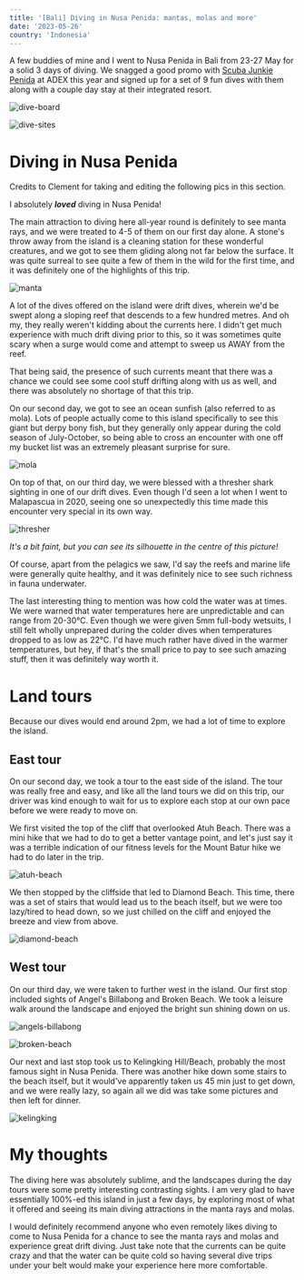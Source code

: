 ```yaml
---
title: '[Bali] Diving in Nusa Penida: mantas, molas and more'
date: '2023-05-26'
country: 'Indonesia'
---
```


A few buddies of mine and I went to Nusa Penida in Bali from 23-27 May for a solid 3 days of diving. We snagged a good promo with [Scuba Junkie Penida](https://www.scubajunkiepenida.com/) at ADEX this year and signed up for a set of 9 fun dives with them along with a couple day stay at their integrated resort.

![dive-board](/images/posts/travel/bali-2023/penida/dive-board.JPEG)

![dive-sites](/images/posts/travel/bali-2023/penida/dive-sites.JPEG)

# Diving in Nusa Penida

Credits to Clement for taking and editing the following pics in this section.

I absolutely ***loved*** diving in Nusa Penida!

The main attraction to diving here all-year round is definitely to see manta rays, and we were treated to 4-5 of them on our first day alone. A stone's throw away from the island is a cleaning station for these wonderful creatures, and we got to see them gliding along not far below the surface. It was quite surreal to see quite a few of them in the wild for the first time, and it was definitely one of the highlights of this trip.

![manta](/images/posts/travel/bali-2023/penida/diving/manta.JPG)

A lot of the dives offered on the island were drift dives, wherein we'd be swept along a sloping reef that descends to a few hundred metres. And oh my, they really weren't kidding about the currents here. I didn't get much experience with much drift diving prior to this, so it was sometimes quite scary when a surge would come and attempt to sweep us AWAY from the reef.

That being said, the presence of such currents meant that there was a chance we could see some cool stuff drifting along with us as well, and there was absolutely no shortage of that this trip. 

On our second day, we got to see an ocean sunfish (also referred to as mola). Lots of people actually come to this island specifically to see this giant but derpy bony fish, but they generally only appear during the cold season of July-October, so being able to cross an encounter with one off my bucket list was an extremely pleasant surprise for sure.

![mola](/images/posts/travel/bali-2023/penida/diving/mola.JPG)

On top of that, on our third day, we were blessed with a thresher shark sighting in one of our drift dives. Even though I'd seen a lot when I went to Malapascua in 2020, seeing one so unexpectedly this time made this encounter very special in its own way.

![thresher](/images/posts/travel/bali-2023/penida/diving/thresher.JPG)

*It's a bit faint, but you can see its silhouette in the centre of this picture!*

Of course, apart from the pelagics we saw, I'd say the reefs and marine life were generally quite healthy, and it was definitely nice to see such richness in fauna underwater.

The last interesting thing to mention was how cold the water was at times. We were warned that water temperatures here are unpredictable and can range from 20-30°C. Even though we were given 5mm full-body wetsuits, I still felt wholly unprepared during the colder dives when temperatures dropped to as low as 22°C. I'd have much rather have dived in the warmer temperatures, but hey, if that's the small price to pay to see such amazing stuff, then it was definitely way worth it.

# Land tours

Because our dives would end around 2pm, we had a lot of time to explore the island. 

## East tour

On our second day, we took a tour to the east side of the island. The tour was really free and easy, and like all the land tours we did on this trip, our driver was kind enough to wait for us to explore each stop at our own pace before we were ready to move on.

We first visited the top of the cliff that overlooked Atuh Beach. There was a mini hike that we had to do to get a better vantage point, and let's just say it was a terrible indication of our fitness levels for the Mount Batur hike we had to do later in the trip.

![atuh-beach](/images/posts/travel/bali-2023/penida/land/atuh-beach.JPEG)

We then stopped by the cliffside that led to Diamond Beach. This time, there was a set of stairs that would lead us to the beach itself, but we were too lazy/tired to head down, so we just chilled on the cliff and enjoyed the breeze and view from above.

![diamond-beach](/images/posts/travel/bali-2023/penida/land/diamond-beach.JPEG)

## West tour

On our third day, we were taken to further west in the island. Our first stop included sights of Angel's Billabong and Broken Beach. We took a leisure walk around the landscape and enjoyed the bright sun shining down on us.

![angels-billabong](/images/posts/travel/bali-2023/penida/land/angels-billabong.JPEG)

![broken-beach](/images/posts/travel/bali-2023/penida/land/broken-beach.JPEG)

Our next and last stop took us to Kelingking Hill/Beach, probably the most famous sight in Nusa Penida. There was another hike down some stairs to the beach itself, but it would've apparently taken us 45 min just to get down, and we were really lazy, so again all we did was take some pictures and then left for dinner.

![kelingking](/images/posts/travel/bali-2023/penida/land/kelingking.JPEG)

# My thoughts

The diving here was absolutely sublime, and the landscapes during the day tours were some pretty interesting contrasting sights. I am very glad to have essentially 100%-ed this island in just a few days, by exploring most of what it offered and seeing its main diving attractions in the manta rays and molas.

I would definitely recommend anyone who even remotely likes diving to come to Nusa Penida for a chance to see the manta rays and molas and experience great drift diving. Just take note that the currents can be quite crazy and that the water can be quite cold so having several dive trips under your belt would make your experience here more comfortable.

